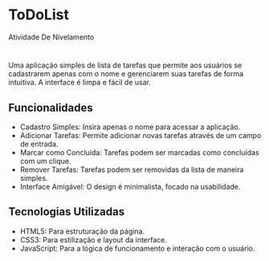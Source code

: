 # ToDoList

Atividade De Nivelamento 

#

Uma aplicação simples de lista de tarefas que permite aos usuários se cadastrarem apenas com o nome e gerenciarem suas tarefas de forma intuitiva. A interface é limpa e fácil de usar.

## Funcionalidades

- Cadastro Simples: Insira apenas o nome para acessar a aplicação.
- Adicionar Tarefas: Permite adicionar novas tarefas através de um campo de entrada.
- Marcar como Concluída: Tarefas podem ser marcadas como concluídas com um clique.
- Remover Tarefas: Tarefas podem ser removidas da lista de maneira simples.
- Interface Amigável: O design é minimalista, focado na usabilidade.

## Tecnologias Utilizadas

- HTML5: Para estruturação da página.
- CSS3: Para estilização e layout da interface.
- JavaScript: Para a lógica de funcionamento e interação com o usuário.
